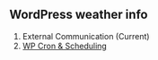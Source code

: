 ## WordPress weather info

1. External Communication (Current)
2. [WP Cron & Scheduling](https://github.com/nfmohit/wp-weather-info/tree/cron-scheduling)
